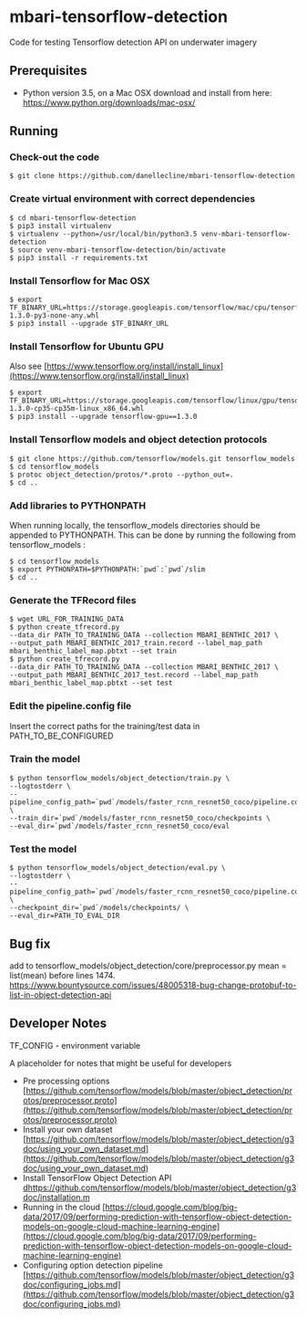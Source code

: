 # mbari-tensorflow-detection
 
Code for testing Tensorflow detection API on underwater imagery

## Prerequisites
 
- Python version  3.5, on a Mac OSX download and install from here:
 https://www.python.org/downloads/mac-osx/ 

## Running

### Check-out the code

    $ git clone https://github.com/danellecline/mbari-tensorflow-detection

### Create virtual environment with correct dependencies

    $ cd mbari-tensorflow-detection
    $ pip3 install virtualenv
    $ virtualenv --python=/usr/local/bin/python3.5 venv-mbari-tensorflow-detection
    $ source venv-mbari-tensorflow-detection/bin/activate
    $ pip3 install -r requirements.txt
    
### Install Tensorflow for Mac OSX
    $ export TF_BINARY_URL=https://storage.googleapis.com/tensorflow/mac/cpu/tensorflow-1.3.0-py3-none-any.whl
    $ pip3 install --upgrade $TF_BINARY_URL
    
### Install Tensorflow for Ubuntu GPU
Also see [https://www.tensorflow.org/install/install_linux](https://www.tensorflow.org/install/install_linux)

    $ export TF_BINARY_URL=https://storage.googleapis.com/tensorflow/linux/gpu/tensorflow_gpu-1.3.0-cp35-cp35m-linux_x86_64.whl 
    $ pip3 install --upgrade tensorflow-gpu==1.3.0
    
### Install Tensorflow models and object detection protocols
    $ git clone https://github.com/tensorflow/models.git tensorflow_models
    $ cd tensorflow_models
    $ protoc object_detection/protos/*.proto --python_out=.
    $ cd .. 

### Add libraries to PYTHONPATH

When running locally, the tensorflow_models directories should be appended to PYTHONPATH. 
This can be done by running the following from tensorflow_models :

    $ cd tensorflow_models
    $ export PYTHONPATH=$PYTHONPATH:`pwd`:`pwd`/slim
    $ cd ..
    
### Generate the TFRecord files

    $ wget URL_FOR_TRAINING_DATA
    $ python create_tfrecord.py  
    --data_dir PATH_TO_TRAINING_DATA --collection MBARI_BENTHIC_2017 \
    --output_path MBARI_BENTHIC_2017_train.record --label_map_path  mbari_benthic_label_map.pbtxt --set train 
    $ python create_tfrecord.py  
    --data_dir PATH_TO_TRAINING_DATA --collection MBARI_BENTHIC_2017 \
    --output_path MBARI_BENTHIC_2017_test.record --label_map_path  mbari_benthic_label_map.pbtxt --set test 
    
### Edit the pipeline.config file
Insert the correct paths for the training/test data in PATH_TO_BE_CONFIGURED 

### Train the model 
     
    $ python tensorflow_models/object_detection/train.py \
    --logtostderr \
    --pipeline_config_path=`pwd`/models/faster_rcnn_resnet50_coco/pipeline.config \ 
    --train_dir=`pwd`/models/faster_rcnn_resnet50_coco/checkpoints \ 
    --eval_dir=`pwd`/models/faster_rcnn_resnet50_coco/eval
      
### Test the model 

    $ python tensorflow_models/object_detection/eval.py \
    --logtostderr \
    --pipeline_config_path=`pwd`/models/faster_rcnn_resnet50_coco/pipeline.config \ 
    --checkpoint_dir=`pwd`/models/checkpoints/ \
    --eval_dir=PATH_TO_EVAL_DIR

## Bug fix
add to tensorflow_models/object_detection/core/preprocessor.py 
mean = list(mean) before lines 1474.
https://www.bountysource.com/issues/48005318-bug-change-protobuf-to-list-in-object-detection-api

## Developer Notes

TF_CONFIG - environment variable

A placeholder for notes that might be useful for developers
* Pre processing options [https://github.com/tensorflow/models/blob/master/object_detection/protos/preprocessor.proto](https://github.com/tensorflow/models/blob/master/object_detection/protos/preprocessor.proto) 
* Install your own dataset [https://github.com/tensorflow/models/blob/master/object_detection/g3doc/using_your_own_dataset.md](https://github.com/tensorflow/models/blob/master/object_detection/g3doc/using_your_own_dataset.md)
* Install TensorFlow Object Detection API [dhttps://github.com/tensorflow/models/blob/master/object_detection/g3doc/installation.m](https://github.com/tensorflow/models/blob/master/object_detection/g3doc/installation.md) 
* Running in the cloud [https://cloud.google.com/blog/big-data/2017/09/performing-prediction-with-tensorflow-object-detection-models-on-google-cloud-machine-learning-engine](https://cloud.google.com/blog/big-data/2017/09/performing-prediction-with-tensorflow-object-detection-models-on-google-cloud-machine-learning-engine)
* Configuring option detection pipeline [https://github.com/tensorflow/models/blob/master/object_detection/g3doc/configuring_jobs.md](https://github.com/tensorflow/models/blob/master/object_detection/g3doc/configuring_jobs.md)